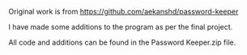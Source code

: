 Original work is from https://github.com/aekanshd/password-keeper

I have made some additions to the program as per the final project. 

All code and additions can be found in the Password Keeper.zip file.
